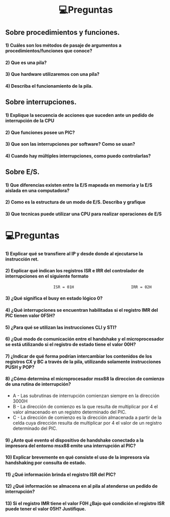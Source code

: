 <h1 align="center"> 💻Preguntas</h1>

## Sobre procedimientos y funciones.

#### 1) Cuáles son los métodos de pasaje de argumentos a procedimientos/funciones que conoce?

#### 2) Que es una pila?

#### 3) Que hardware utilizaremos con una pila?

#### 4) Describa el funcionamiento de la pila.

## Sobre interrupciones.

#### 1) Explique la secuencia de acciones que suceden ante un pedido de interrupción de la CPU

#### 2) Que funciones posee un PIC?

#### 3) Que son las interrupciones por software? Como se usan?

#### 4) Cuando hay múltiples interrupciones, como puedo controlarlas?

## Sobre E/S.

#### 1) Que diferencias existen entre la E/S mapeada en memoria y la E/S aislada en una computadora?

#### 2) Como es la estructura de un modo de E/S. Describa y grafique

#### 3) Que tecnicas puede utilizar una CPU para realizar operaciones de E/S

<h1 align="Preguntas random"> 💻Preguntas</h1>

#### 1) Explicar qué se transfiere al IP y desde donde al ejecutarse la instrucción ret.

#### 2) Explicar qué indican los registros ISR e IRR del controlador de interrupciones en el siguiente formato

```Assembly
                     ISR = 01H                         IRR = 02H
```

#### 3) ¿Qué significa el busy en estado lógico 0?

#### 4) ¿Qué interrupciones se encuentran habilitadas si el registro IMR del PIC tienen valor 0F5H?

#### 5) ¿Para qué se utilizan las instrucciones CLI y STI?

#### 6) ¿Qué modo de comunicación entre el handshake y el microprocesador se está utilizando si el registro de estado tiene el valor 00H?

#### 7) ¿Indicar de qué forma podrían intercambiar los contenidos de los registros CX y BC a través de la pila, utilizando solamente instrucciones PUSH y POP?

#### 8) ¿Cómo determina el microprocesador msx88 la direccion de comienzo de una rutina de interrupción?
- A - Las subrutinas de interrupción comienzan siempre en la dirección 3000H
- B - La dirección de comienzo es la que resulta de multiplicar por 4 el valor almacenado en un registro determinado del PIC.
- C - La dirección de comienzo es la dirección almacenada a partir de la celda cuya dirección resulta de multiplicar por 4 el valor de un registro determinado del PIC.

#### 9) ¿Ante qué evento el dispositivo de handshake conectado a la impresora del entorno msx88 emite una interrupción al PIC?

#### 10) Explicar brevemente en qué consiste el uso de la impresora vía handshaking por consulta de estado.

#### 11) ¿Qué información brinda el registro ISR del PIC?

#### 12) ¿Qué información se almacena en al pila al atenderse un pedido de interrupción?

#### 13) Si el registro IMR tiene el valor F0H ¿Bajo qué condición el registro ISR puede tener el valor 05H? Justifique.
